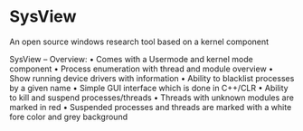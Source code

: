 # SysView
An open source windows research tool based on a kernel component

SysView – Overview:
•	Comes with a Usermode and kernel mode component
•	Process enumeration with thread and module overview
•	Show running device drivers with information
•	Ability to blacklist processes by a given name
•	Simple GUI interface which is done in C++/CLR
•	Ability to kill and suspend processes/threads
•	Threads with unknown modules are marked in red
•	Suspended processes and threads are marked with a white fore color and grey background
